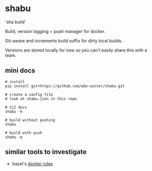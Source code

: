 # shabu

'sha build'

Build, version tagging + push manager for docker.

Git-aware and increments build suffix for dirty local builds.

Versions are stored locally for now so you can't easily share this with a team.

## mini docs

```
# install
pip install git+https://github.com/abe-winter/shabu.git

# create a config file
# look at shabu.json in this repo

# CLI docs
shabu -h

# build without pushing
shabu

# build with push
shabu -p
```

## similar tools to investigate

- bazel's [docker rules](https://github.com/bazelbuild/rules_docker)
